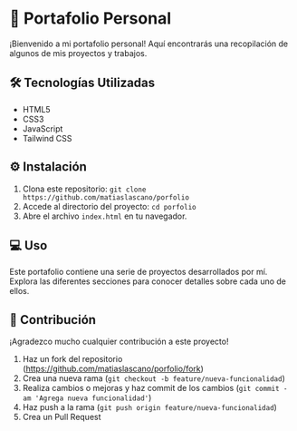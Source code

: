 # 🚀 Portafolio Personal

¡Bienvenido a mi portafolio personal! Aquí encontrarás una recopilación de algunos de mis proyectos y trabajos.

## 🛠 Tecnologías Utilizadas

- HTML5
- CSS3
- JavaScript
- Tailwind CSS

## ⚙️ Instalación

1. Clona este repositorio: `git clone https://github.com/matiaslascano/porfolio`
2. Accede al directorio del proyecto: `cd porfolio`
3. Abre el archivo `index.html` en tu navegador.

## 💻 Uso

Este portafolio contiene una serie de proyectos desarrollados por mí. Explora las diferentes secciones para conocer detalles sobre cada uno de ellos.

## 🤝 Contribución

¡Agradezco mucho cualquier contribución a este proyecto!

1. Haz un fork del repositorio (https://github.com/matiaslascano/porfolio/fork)
2. Crea una nueva rama (`git checkout -b feature/nueva-funcionalidad`)
3. Realiza cambios o mejoras y haz commit de los cambios (`git commit -am 'Agrega nueva funcionalidad'`)
4. Haz push a la rama (`git push origin feature/nueva-funcionalidad`)
5. Crea un Pull Request



